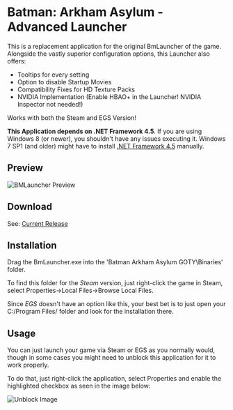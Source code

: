# Batman: Arkham Asylum - Advanced Launcher

This is a replacement application for the original BmLauncher of the game. Alongside the vastly superior configuration options, this Launcher also offers:

- Tooltips for every setting
- Option to disable Startup Movies
- Compatibility Fixes for HD Texture Packs
- NVIDIA Implementation (Enable HBAO+ in the Launcher! NVIDIA Inspector not needed!)

Works with both the Steam and EGS Version!

**This Application depends on .NET Framework 4.5**. If you are using Windows 8 (or newer), you shouldn't have any issues executing it. Windows 7 SP1 (and older) might have to install [.NET Framework 4.5](https://download.microsoft.com/download/B/A/4/BA4A7E71-2906-4B2D-A0E1-80CF16844F5F/dotNetFx45_Full_setup.exe) manually.

## Preview

![BMLauncher Preview](https://user-images.githubusercontent.com/49599979/76242354-e3edf400-6236-11ea-805d-7ce97b110ae8.png)

## Download

See: [Current Release](https://github.com/neatodev/BmLauncher/releases)

## Installation

Drag the BmLauncher.exe into the 'Batman Arkham Asylum GOTY\Binaries' folder.

To find this folder for the *Steam* version, just right-click the game in Steam, select Properties->Local Files->Browse Local Files.

Since *EGS* doesn't have an option like this, your best bet is to just open your C:/Program Files/ folder and look for the installation there.


## Usage

You can just launch your game via Steam or EGS as you normally would, though in some cases you might need to unblock this application for it to work properly.

To do that, just right-click the application, select Properties and enable the highlighted checkbox as seen in the image below:

![Unblock Image](https://user-images.githubusercontent.com/49599979/75610370-e2268100-5b10-11ea-978d-c257a2466dc8.png)
